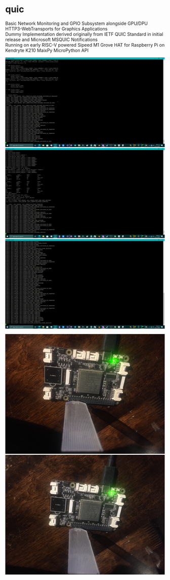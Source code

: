 # quic
Basic Network Monitoring and GPIO Subsystem alongside GPU/DPU HTTP3-WebTransports for Graphics Applications \
Dummy Implementation derived originally from IETF QUIC Standard in initial release and Microsoft MSQUIC Notifications \
Running on early RISC-V powered Sipeed M1 Grove HAT for Raspberry Pi on Kendryte K210 MaixPy MicroPython API

![quic_dev](/media/quic_dev.png)
![quic_dev2](/media/quic_dev2.png)
![quic_dev_3](/media/quic_dev_3.png)
<!--
![IMG_6675](/media/IMG_6675.mov)
![IMG_6676](/media/IMG_6676.mov)
-->
![IMG_6678](/media/IMG_6678.jpg)
![IMG_6679](/media/IMG_6679.jpg)